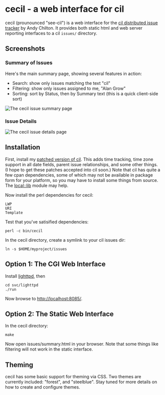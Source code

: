 # cecil - a web interface for cil #

cecil (prounounced "see-cil") is a web interface for the [cil distributed issue tracker](https://github.com/andychilton/cil) by Andy Chilton. It provides both static html and web server reporting interfaces to a cil `issues/` directory.

## Screenshots ##

### Summary of Issues ###

Here's the main summary page, showing several features in action:

* Search: show only issues matching the text "cil"
* Filtering: show only issues assigned to me, "Alan Grow"
* Sorting: sort by Status, then by Summary text (this is a quick client-side sort)

![The cecil issue summary page](./raw/master/doc/cecil-summary.png)

### Issue Details ###

![The cecil issue details page](./raw/master/doc/cecil-issue.png)

## Installation ##

First, install my [patched version of cil](https://github.com/acg/cil/tree/timetrack). This adds time tracking, time zone support in all date fields, parent issue relationships, and some other things. (I hope to get these patches accepted into cil soon.) Note that cil has quite a few cpan dependencies, some of which may not be available in package form for your platform, so you may have to install some things from source. The [local::lib](http://search.cpan.org/~apeiron/local-lib-1.008004/lib/local/lib.pm) module may help.

Now install the perl dependencies for cecil:

    LWP
    URI
    Template

Test that you've satisified dependencies:

    perl -c bin/cecil

In the cecil directory, create a symlink to your cil issues dir:

    ln -s $HOME/myproject/issues

## Option 1: The CGI Web Interface ##

Install [lighttpd](http://www.lighttpd.net/), then

    cd svc/lighttpd
    ./run

Now browse to [http://localhost:8085/](http://localhost:8085/).

## Option 2: The Static Web Interface ##

In the cecil directory:

    make

Now open issues/summary.html in your browser. Note that some things like filtering will not work in the static interface.

## Theming ##

cecil has some basic support for theming via CSS. Two themes are currently included: "forest", and "steelblue". Stay tuned for more details on how to create and configure themes.

